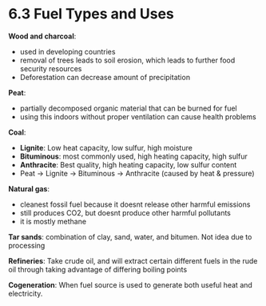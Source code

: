 # 6.3 Fuel Types and Uses

**Wood and charcoal**:
- used in developing countries
- removal of trees leads to soil erosion, which leads to further food security resources
- Deforestation can decrease amount of precipitation

**Peat**: 
- partially decomposed organic material that can be burned for fuel
- using this indoors without proper ventilation can cause health problems

**Coal**:
- **Lignite**: Low heat capacity, low sulfur, high moisture
- **Bituminous**: most commonly used, high heating capacity, high sulfur
- **Anthracite**: Best quality, high heating capacity, low sulfur content
- Peat -> Lignite -> Bituminous -> Anthracite (caused by heat & pressure)

**Natural gas**: 
- cleanest fossil fuel because it doesnt release other harmful emissions
- still produces CO2, but doesnt produce other harmful pollutants
- it is mostly methane

**Tar sands**: combination of clay, sand, water, and bitumen. Not idea due to processing

**Refineries**: Take crude oil, and will extract certain different fuels in the rude oil through taking advantage of differing boiling points

**Cogeneration**: When fuel source is used to generate both useful heat and electricity.

